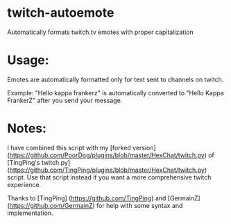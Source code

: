 twitch-autoemote
================
Automatically formats twitch.tv emotes with proper capitalization

Usage:
======
Emotes are automatically formatted only for text sent to channels on twitch.

Example: "Hello kappa frankerz" is automatically converted to "Hello Kappa FrankerZ" after you send your message.

Notes:
======
I have combined this script with my [forked version] (https://github.com/PoorDog/plugins/blob/master/HexChat/twitch.py) of [TingPing's twitch.py] (https://github.com/TingPing/plugins/blob/master/HexChat/twitch.py) script. Use that script instead if you want a more comprehensive twitch experience.

Thanks to [TingPing] (https://github.com/TingPing) and [GermainZ] (https://github.com/GermainZ) for help with some syntax and implementation.